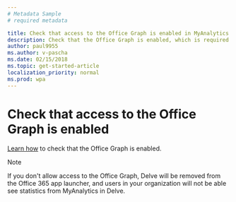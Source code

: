 ```yaml
---
# Metadata Sample
# required metadata

title: Check that access to the Office Graph is enabled in MyAnalytics
description: Check that the Office Graph is enabled, which is required to show MyAnalytics statistics in Delve.  
author: paul9955
ms.author: v-pascha
ms.date: 02/15/2018
ms.topic: get-started-article
localization_priority: normal 
ms.prod: wpa
---
```


<!-- Note that this topic is no longer needed for MyA setup and was removed from the TOC on 15 March 2018.-->

# Check that access to the Office Graph is enabled

[Learn how](https://support.office.com/en-us/article/office-delve-for-office-365-admins-54f87a42-15a4-44b4-9df0-d36287d9531b?ui=en-US&rs=en-US&ad=US#bkmk_delveonoff) to check that the Office Graph is enabled.

> [!Note] 
> If you don't allow access to the Office Graph, Delve will be removed from the Office 365 app launcher, and users in your organization will not be able see statistics from MyAnalytics in Delve. 

